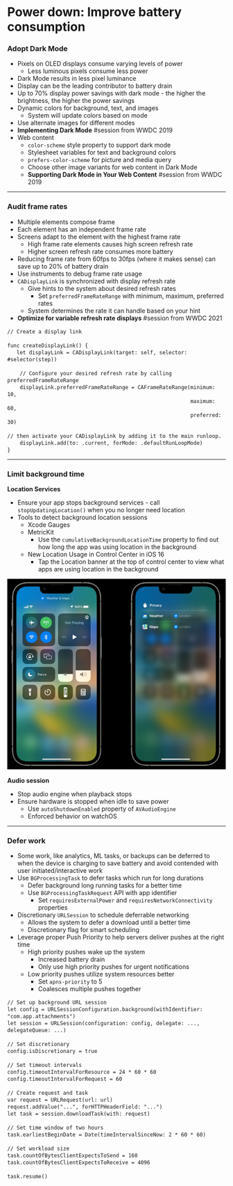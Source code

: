 # **Power down: Improve battery consumption**

### **Adopt Dark Mode**

* Pixels on OLED displays consume varying levels of power
	* Less luminous pixels consume less power
* Dark Mode results in less pixel luminance
* Display can be the leading contributor to battery drain
* Up to 70% display power savings with dark mode - the higher the brightness, the higher the power savings
* Dynamic colors for background, text, and images
	* System will update colors based on mode
* Use alternate images for different modes
* **Implementing Dark Mode** #session from WWDC 2019
* Web content
	* `color-scheme` style property to support dark mode
	* Stylesheet variables for text and background colors
	* `prefers-color-scheme` for picture and media query
	* Choose other image variants for web content in Dark Mode
	* **Supporting Dark Mode in Your Web Content** #session from WWDC 2019

---

### **Audit frame rates**

* Multiple elements compose frame
* Each element has an independent	 frame rate
* Screens adapt to the element with the highest frame rate
	* High frame rate elements causes high screen refresh rate
	* Higher screen refresh rate consumes more battery
* Reducing frame rate from 60fps to 30fps (where it makes sense) can save up to 20% of battery drain
* Use instruments to debug frame rate usage
* `CADisplayLink` is synchronized with display refresh rate
	* Give hints to the system about desired refresh rates
		* Set `preferredFrameRateRange` with minimum, maximum, preferred rates
	* System determines the rate it can handle based on your hint
* **Optimize for variable refresh rate displays** #session from WWDC 2021

```
// Create a display link

func createDisplayLink() {
   let displayLink = CADisplayLink(target: self, selector: #selector(step))

    // Configure your desired refresh rate by calling preferredFrameRateRange
    displayLink.preferredFrameRateRange = CAFrameRateRange(minimum: 10,
                                                           maximum: 60,
                                                           preferred: 30)

// then activate your CADisplayLink by adding it to the main runloop.
    displayLink.add(to: .current, forMode: .defaultRunLoopMode)
}
```

---

### **Limit background time**

**Location Services**

* Ensure your app stops background services - call `stopUpdatingLocation()` when you no longer need location
* Tools to detect background location sessions
	* Xcode Gauges
	* MetricKit
		* Use the `cumulativeBackgroundLocationTime` property to find out how long the app was using location in the background
	* New Location Usage in Control Center in iOS 16
		* Tap the Location banner at the top of control center to view what apps are using location in the background

![](images/powerdown/location.png)

**Audio session**

* Stop audio engine when playback stops
* Ensure hardware is stopped when idle to save power
	* Use `autoShutdownEnabled` property of `AVAudioEngine`
	* Enforced behavior on watchOS

---

### **Defer work**

* Some work, like analytics, ML tasks, or backups can be deferred to when the device is charging to save battery and avoid contended with user initiated/interactive work
* Use `BGProcessingTask` to defer tasks which run for long durations
	* Defer background long running tasks for a better time
	* Use `BGProcessingTaskRequest` API with app identifier
		* Set `requiresExternalPower` and `requiresNetworkConnectivity` properties
* Discretionary `URLSession` to schedule deferrable networking
	* Allows the system to defer a download until a better time
	* Discretionary flag for smart scheduling
* Leverage proper Push Priority to help servers deliver pushes at the right time
	* High priority pushes wake up the system
		* Increased battery drain
		* Only use high priority pushes for urgent notifications
	* Low priority pushes utilize system resources better
		* Set `apns-priority` to 5
		* Coalesces multiple pushes together

```
// Set up background URL session 
let config = URLSessionConfiguration.background(withIdentifier: "com.app.attachments") 
let session = URLSession(configuration: config, delegate: ..., delegateQueue: ...) 

// Set discretionary 
config.isDiscretionary = true

// Set timeout intervals
config.timeoutIntervalForResource = 24 * 60 * 60 
config.timeoutIntervalForRequest = 60 

// Create request and task 
var request = URLRequest(url: url) 
request.addValue("...", forHTTPHeaderField: "...") 
let task = session.downloadTask(with: request) 

// Set time window of two hours
task.earliestBeginDate = Date(timeIntervalSinceNow: 2 * 60 * 60) 

// Set workload size 
task.countOfBytesClientExpectsToSend = 160 
task.countOfBytesClientExpectsToReceive = 4096 

task.resume()
```